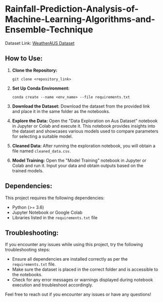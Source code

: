 # Rainfall-Prediction-Analysis-of-Machine-Learning-Algorithms-and-Ensemble-Technique

Dataset Link: [WeatherAUS Dataset](https://www.kaggle.com/datasets/lionelbottan/weatheraus)

## How to Use:

1. **Clone the Repository:**
    ```
    git clone <repository_link>
    ```
   
2. **Set Up Conda Environment:**
    ```
    conda create --name <env_name> --file requirements.txt
    ```
   
3. **Download the Dataset:**
    Download the dataset from the provided link and place it in the same folder as the notebooks.

4. **Explore the Data:**
    Open the "Data Exploration on Aus Dataset" notebook in Jupyter or Colab and execute it. This notebook provides insights into the dataset and showcases various models used to compare parameters for selecting a suitable model.

5. **Cleaned Data:**
    After running the exploration notebook, you will obtain a file named `cleaned_data.csv`.

6. **Model Training:**
    Open the "Model Training" notebook in Jupyter or Colab and run it. Input your data and obtain outputs based on the trained models.

## Dependencies:

This project requires the following dependencies:
- Python (>= 3.6)
- Jupyter Notebook or Google Colab
- Libraries listed in the `requirements.txt` file

## Troubleshooting:

If you encounter any issues while using this project, try the following troubleshooting steps:
- Ensure all dependencies are installed correctly as per the `requirements.txt` file.
- Make sure the dataset is placed in the correct folder and is accessible to the notebooks.
- Check for any error messages or warnings displayed during notebook execution and troubleshoot accordingly.

Feel free to reach out if you encounter any issues or have any questions!
